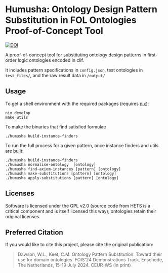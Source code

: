 # Humusha: Ontology Design Pattern Substitution in FOL Ontologies Proof-of-Concept Tool

[![DOI](https://zenodo.org/badge/824579063.svg)](https://doi.org/10.5281/zenodo.13983309)

A proof-of-concept tool for substituting ontology design patterns in first-order logic ontologies encoded in clif.

It includes pattern specifications in `config.json`, test ontologies in `test_files/`, and the raw result data in `/output/`

## Usage

To get a shell environment with the required packages (requires [nix](https://nixos.org/)):

    nix develop
    make utils

To make the binaries that find satisfied formulae

    ./humusha build-instance-finders


To run the full process for a given pattern, once instance finders and utils are built:

    ./humusha build-instance-finders
    ./humusha normalise-ontology  [ontology]
    ./humusha find-axiom-instances [pattern] [ontology]
    ./humusha make-substitutions [pattern] [ontology]
    ./humusha apply-substitutions [pattern] [ontology]

## Licenses
Software is licensed under the GPL v2.0 (source code from HETS is a critical component and is itself licensed this way); ontologies retain their original licenses.

## Preferred Citation
If you would like to cite this project, please cite the original publication:
> Dawson, W.L., Keet, C.M. Ontology Pattern Substitution: Toward their use for domain ontologies. FOIS'24 Demonstrations Track. Enschede, The Netherlands, 15-19 July 2024. CEUR-WS (in print)
